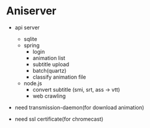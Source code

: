# Aniserver

- api server
    - sqlite
    - spring 
        - login
        - animation list
        - subtitle upload
        - batch(quartz)
        - classify animation file
    - node.js
        - convert subtitle (smi, srt, ass -> vtt)
        - web crawling

- need transmission-daemon(for download animation)
- need ssl certificate(for chromecast)